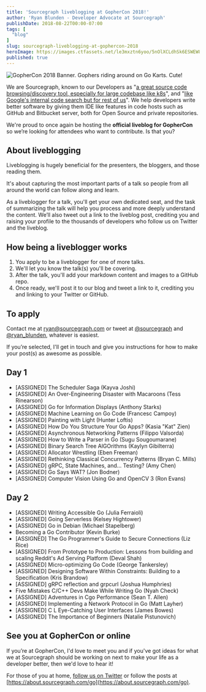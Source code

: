 ```yaml
---
title: 'Sourcegraph liveblogging at GopherCon 2018!'
author: 'Ryan Blunden - Developer Advocate at Sourcegraph'
publishDate: 2018-08-22T00:00-07:00
tags: [
  "blog"
]
slug: sourcegraph-liveblogging-at-gophercon-2018
heroImage: https://images.ctfassets.net/le3mxztn6yoo/5nOlXCLdhSk6ESWEW8iC24/01978fdff3206c78ad8bee4c0cdfee87/mechanic-tire.jpg
published: true
---
```


<p class="text-center"><img alt="GopherCon 2018 Banner. Gophers riding around on Go Karts. Cute!" src="https://images.ctfassets.net/le3mxztn6yoo/5nOlXCLdhSk6ESWEW8iC24/01978fdff3206c78ad8bee4c0cdfee87/mechanic-tire.jpg?w=400" class="h5"></p>

We are Sourcegraph, known
to our Developers as "[a great source code browsing/discovery tool, especially for large codebase like k8s](https://twitter.com/VladimirVivien/status/1032099627078696960)", and "[like Google's internal code search but for rest of us](https://twitter.com/tsaha/status/1032016464583131136)". We help developers write better software by giving them IDE like features in code hosts such as GitHub and Bitbucket server, both for Open Source and private repositories.

We're proud to once again be hosting the **official liveblog for GopherCon** so we’re looking for attendees who want to contribute. Is that you?

## About liveblogging

Liveblogging is hugely beneficial for the presenters, the bloggers, and those reading them.

It's about capturing the most important parts of a talk so people from all around the world can follow along and learn.

As a liveblogger for a talk, you'll get your own dedicated seat, and the task of summarizing the talk will help you process and more deeply understand the content. We’ll also tweet out a link to the liveblog post, crediting you and raising your profile to the thousands of developers who follow us on Twitter and the liveblog.

## How being a liveblogger works

1. You apply to be a liveblogger for one of more talks.
2. We'll let you know the talk(s) you'll be covering.
3. After the talk, you'll add your markdown content and images to a GitHub repo.
4. Once ready, we'll post it to our blog and tweet a link to it, crediting you and linking to your Twitter or GitHub.

## To apply

Contact me at [ryan@sourcegraph.com](mailto:ryan@sourcegraph.com) or tweet at [@sourcegraph](https://twitter.com/sourcegraph) and [@ryan_blunden](https://twitter.com/ryan_blunden), whatever is easiest.

If you’re selected, I'll get in touch and give you instructions for how to make your post(s) as awesome as possible.

## Day 1

 - [ASSIGNED] The Scheduler Saga (Kayva Joshi)
 - [ASSIGNED] An Over-Engineering Disaster with Macaroons (Tess Rinearson)
 - [ASSIGNED] Go for Information Displays (Anthony Starks)
 - [ASSIGNED] Machine Learning on Go Code (Francesc Campoy)
 - [ASSIGNED] Painting with Light (Hunter Loftis)
 - [ASSIGNED] How Do You Structure Your Go Apps? (Kasia "Kat" Zien)
 - [ASSIGNED] Asynchronous Networking Patterns (Filippo Valsorda)
 - [ASSIGNED] How to Write a Parser in Go (Sugu Sougoumarane)
 - [ASSIGNED] Binary Search Tree AlGOrithms (Kaylyn Gibilterra)
 - [ASSIGNED] Allocator Wrestling (Eben Freeman)
 - [ASSIGNED] Rethinking Classical Concurrency Patterns (Bryan C. Mills)
 - [ASSIGNED] gRPC, State Machines, and... Testing? (Amy Chen)
 - [ASSIGNED] Go Says WAT? (Jon Bodner)
 - [ASSIGNED] Computer Vision Using Go and OpenCV 3 (Ron Evans)

## Day 2

- [ASSIGNED] Writing Accessible Go (Julia Ferraioli)
- [ASSIGNED] Going Serverless (Kelsey Hightower)
- [ASSIGNED] Go in Debian (Michael Stapelberg)
- Becoming a Go Contributor (Kevin Burke)
- [ASSIGNED] The Go Programmer's Guide to Secure Connections (Liz Rice)
- [ASSIGNED] From Prototype to Production: Lessons from building and scaling Reddit's Ad Serving Platform (Deval Shah)
- [ASSIGNED] Micro-optimizing Go Code (George Tankersley)
- [ASSIGNED] Designing Software Within Constraints: Building to a Specification (Kris Brandow)
- [ASSIGNED] gRPC reflection and grpcurl (Joshua Humphries)
- Five Mistakes C/C++ Devs Make While Writing Go (Nyah Check)
- [ASSIGNED] Adventures in Cgo Performance (Sean T. Allen)
- [ASSIGNED] Implementing a Network Protocol in Go (Matt Layher)
- [ASSIGNED] C L Eye-Catching User Interfaces (James Bowes)
- [ASSIGNED] The Importance of Beginners (Natalie Pistunovich)

## See you at GopherCon or online
If you’re at GopherCon, I'd love to meet you and if you've got ideas for what we at Sourcegraph should be working on next to make your life as a developer better, then we'd love to hear it!

For those of you at home, [follow us on Twitter](https://twitter.com/sourcegraph) or follow the posts at [https://about.sourcegraph.com/go](https://about.sourcegraph.com/go).
